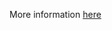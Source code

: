 More information <a href="http://extendedit.co.uk/scripting/easily-split-ndjson-files-to-json-with-powershell/">here</a>
